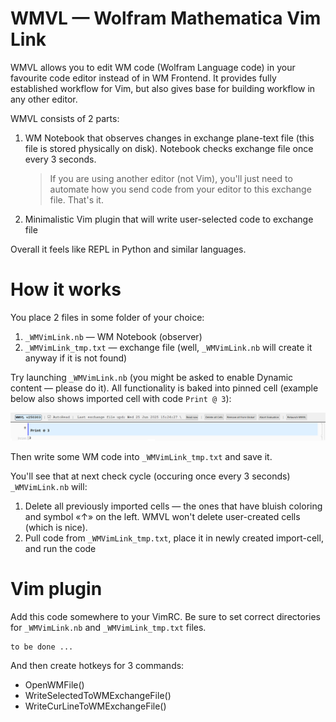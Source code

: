# WMVL — Wolfram Mathematica Vim Link

WMVL allows you to edit WM code (Wolfram Language code) in your favourite code editor instead of in WM Frontend.
It provides fully established workflow for Vim, but also gives base for building workflow in any other editor.

WMVL consists of 2 parts:
1. WM Notebook that observes changes in exchange plane-text file (this file is stored physically on disk).
   Notebook checks exchange file once every 3 seconds.
   > If you are using another editor (not Vim), you'll just need to automate how you
   > send code from your editor to this exchange file. That's it.
2. Minimalistic Vim plugin that will write user-selected code to exchange file

Overall it feels like REPL in Python and similar languages.

# How it works

You place 2 files in some folder of your choice:
1. `_WMVimLink.nb` — WM Notebook (observer)
2. `_WMVimLink_tmp.txt` — exchange file (well, `_WMVimLink.nb` will create it anyway if it is not found)

Try launching `_WMVimLink.nb` (you might be asked to enable Dynamic content — please do it).
All functionality is baked into pinned cell (example below also shows imported cell with code `Print @ 3`):

<p align="center">
<img src="https://github.com/rmnavr/wmvl/blob/main/docs/nb_header.png?raw=true" alt="Notebook header" />
</p>

Then write some WM code into `_WMVimLink_tmp.txt` and save it.

You'll see that at next check cycle (occuring once every 3 seconds) `_WMVimLink.nb` will:
1. Delete all previously imported cells — the ones that have bluish coloring and symbol «↑» on the left.
   WMVL won't delete user-created cells (which is nice).
2. Pull code from `_WMVimLink_tmp.txt`, place it in newly created import-cell, and run the code

# Vim plugin

Add this code somewhere to your VimRC. Be sure to set correct directories for `_WMVimLink.nb` and `_WMVimLink_tmp.txt` files.
```vimscript
to be done ...
```

And then create hotkeys for 3 commands:
* OpenWMFile()
* WriteSelectedToWMExchangeFile()
* WriteCurLineToWMExchangeFile()

